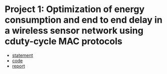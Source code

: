 # Project 1: Optimization of energy consumption and end to end delay in a wireless sensor network using cduty-cycle MAC protocols

- [statement](./statement.pdf)
- [code](./code/)
- [report](./report/)
